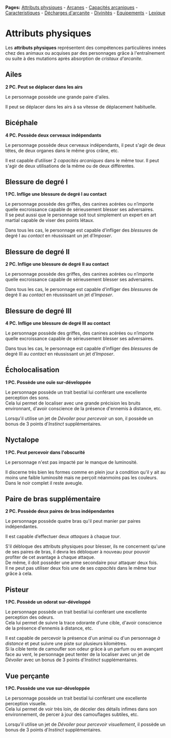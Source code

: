 **Pages:**
[Attributs physiques](../book/attributs.md) -
[Arcanes](../book/arcanes.md) -
[Capacités arcaniques](../book/capacités.md) -
[Caracteristiques](../book/caractéristiques.md) -
[Décharges d'arcanite](../book/décharges.md) -
[Divinités](../book/divinités.md) -
[Equipements](../book/équipements.md) -
[Lexique](../book/lexique.md)
# Attributs physiques

Les **attributs physiques** représentent des compétences particulières innées chez des animaux ou acquises par des personnages grâce à l&#039;entraînement ou suite à des mutations après absorption de _cristaux d&#039;arcanite_.

## Ailes

**2 PC. Peut se déplacer dans les airs**

Le personnage possède une grande paire d&#039;ailes.

Il peut se déplacer dans les airs à sa vitesse de déplacement habituelle.
## Bicéphale

**4 PC. Possède deux cerveaux indépendants**

Le personnage possède deux cerveaux indépendants, il peut s&#039;agir de deux têtes, de deux organes dans le même gros crâne, etc.

Il est capable d’utiliser 2 _capacités arcaniques_ dans le même tour. Il peut s&#039;agir de deux utilisations de la même ou de deux différentes.
## Blessure de degré I

**1 PC. Inflige une blessure de degré I au contact**

Le personnage possède des griffes, des canines acérées ou n’importe quelle excroissance capable de sérieusement blesser ses adversaires.  
 Il se peut aussi que le personnage soit tout simplement un expert en art martial capable de viser des points létaux.

Dans tous les cas, le personnage est capable d’infliger des _blessures_ de degré I au _contact_ en réussissant un jet d’_Imposer_.
## Blessure de degré II

**2 PC. Inflige une blessure de degré II au contact**

Le personnage possède des griffes, des canines acérées ou n’importe quelle excroissance capable de sérieusement blesser ses adversaires.

Dans tous les cas, le personnage est capable d’infliger des _blessures_ de degré II au _contact_ en réussissant un jet d’_Imposer_.
## Blessure de degré III

**4 PC. Inflige une blessure de degré III au contact**

Le personnage possède des griffes, des canines acérées ou n’importe quelle excroissance capable de sérieusement blesser ses adversaires.

Dans tous les cas, le personnage est capable d’infliger des _blessures_ de degré III au _contact_ en réussissant un jet d’_Imposer_.
## Écholocalisation

**1 PC. Possède une ouïe sur-développée**

Le personnage possède un trait bestial lui conférant une excellente perception des sons.  
 Cela lui permet de localiser avec une grande précision les bruits environnant, d&#039;avoir conscience de la présence d&#039;ennemis à distance, etc.

Lorsqu&#039;il utilise un jet de _Dévoiler_ pour _percevoir_ un son, il possède un bonus de 3 points d&#039;_Instinct_ supplémentaires.
## Nyctalope

**1 PC. Peut percevoir dans l&#039;obscurité**

Le personnage n&#039;est pas impacté par le manque de luminosité.

Il discerne très bien les formes comme en plein jour à condition qu&#039;il y ait au moins une faible luminosité mais ne perçoit néanmoins pas les couleurs. Dans le noir complet il reste aveugle.
## Paire de bras supplémentaire

**2 PC. Possède deux paires de bras indépendantes**

Le personnage possède quatre bras qu&#039;il peut manier par paires indépendantes.

Il est capable d’effectuer deux _attaques_ à chaque _tour_.

S&#039;il débloque des attributs physiques pour blesser, ils ne concernent qu&#039;une de ses paires de bras, il devra les débloquer à nouveau pour pouvoir profiter de cet avantage à chaque attaque.  
 De même, il doit posséder une arme secondaire pour attaquer deux fois.  
 Il ne peut pas utiliser deux fois une de ses _capacités_ dans le même tour grâce à cela.
## Pisteur

**1 PC. Possède un odorat sur-développé**

Le personnage possède un trait bestial lui conférant une excellente perception des odeurs.  
 Cela lui permet de suivre la trace odorante d&#039;une cible, d&#039;avoir conscience de la présence d&#039;ennemis à distance, etc.

Il est capable de percevoir la présence d&#039;un animal ou d&#039;un personnage _à distance_ et peut suivre une piste sur plusieurs kilomètres.  
 Si la cible tente de camoufler son odeur grâce à un parfum ou en avançant face au vent, le personnage peut tenter de la localiser avec un jet de _Dévoiler_ avec un bonus de 3 points d&#039;_Instinct_ supplémentaires.
## Vue perçante

**1 PC. Possède une vue sur-développée**

Le personnage possède un trait bestial lui conférant une excellente perception visuelle.  
 Cela lui permet de voir très loin, de déceler des détails infimes dans son environnement, de percer à jour des camouflages subtiles, etc.

Lorsqu&#039;il utilise un jet de _Dévoiler_ pour _percevoir visuellement_, il possède un bonus de 3 points d&#039;_Instinct_ supplémentaires.

